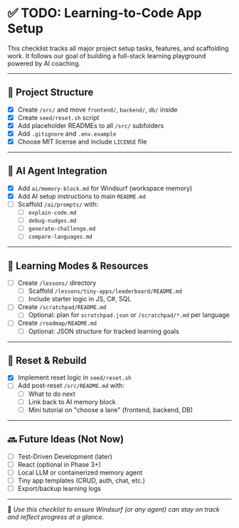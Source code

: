 # ✅ TODO: Learning-to-Code App Setup

This checklist tracks all major project setup tasks, features, and scaffolding work. It follows our goal of building a full-stack learning playground powered by AI coaching.

---

## 🔧 Project Structure

- [x] Create `/src/` and move `frontend/`, `backend/`, `db/` inside
- [x] Create `seed/reset.sh` script
- [x] Add placeholder READMEs to all `/src/` subfolders
- [x] Add `.gitignore` and `.env.example`
- [x] Choose MIT license and include `LICENSE` file

---

## 🧠 AI Agent Integration

- [x] Add `ai/memory-block.md` for Windsurf (workspace memory)
- [x] Add AI setup instructions to main `README.md`
- [ ] Scaffold `/ai/prompts/` with:
  - [ ] `explain-code.md`
  - [ ] `debug-nudges.md`
  - [ ] `generate-challenge.md`
  - [ ] `compare-languages.md`

---

## 🧪 Learning Modes & Resources

- [ ] Create `/lessons/` directory
  - [ ] Scaffold `/lessons/tiny-apps/leaderboard/README.md`
  - [ ] Include starter logic in JS, C#, SQL
- [ ] Create `/scratchpad/README.md`
  - [ ] Optional: plan for `scratchpad.json` or `/scratchpad/*.md` per language
- [ ] Create `/roadmap/README.md`
  - [ ] Optional: JSON structure for tracked learning goals

---

## 🧹 Reset & Rebuild

- [x] Implement reset logic in `seed/reset.sh`
- [ ] Add post-reset `/src/README.md` with:
  - [ ] What to do next
  - [ ] Link back to AI memory block
  - [ ] Mini tutorial on "choose a lane" (frontend, backend, DB)

---

## 🔜 Future Ideas (Not Now)

- [ ] Test-Driven Development (later)
- [ ] React (optional in Phase 3+)
- [ ] Local LLM or containerized memory agent
- [ ] Tiny app templates (CRUD, auth, chat, etc.)
- [ ] Export/backup learning logs

---

🧠 _Use this checklist to ensure Windsurf (or any agent) can stay on track and reflect progress at a glance._
